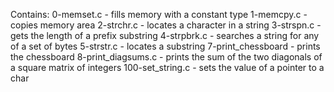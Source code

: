 Contains:
0-memset.c - fills memory with a constant type
1-memcpy.c - copies memory area
2-strchr.c - locates a character in a string
3-strspn.c - gets the length of a prefix substring
4-strpbrk.c - searches a string for any of a set of bytes
5-strstr.c - locates a substring
7-print_chessboard - prints the chessboard
8-print_diagsums.c - prints the sum of the two diagonals of a square matrix of integers
100-set_string.c - sets the value of a pointer to a char
